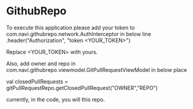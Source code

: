 # GithubRepo

To execute this application please add your token to com.navi.githubrepo.network.AuthInterceptor in below line
  .header("Authorization", "token <YOUR_TOKEN>")
 
 Replace <YOUR_TOKEN> with yours.
 
Also, add owner and repo in com.navi.githubrepo.viewmodel.GitPullRequestViewModel in below place

val closedPullRequests = gitPullRequestRepo.getClosedPullRequest("OWNER","REPO")
 
currently, in the code, you will this repo.
